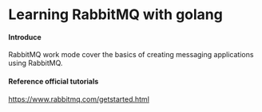 # Learning RabbitMQ with golang

#### Introduce
RabbitMQ work mode cover the basics of creating messaging 
applications using RabbitMQ.


#### Reference official tutorials
https://www.rabbitmq.com/getstarted.html
